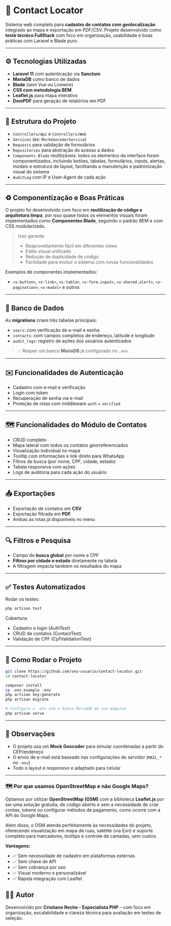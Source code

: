 # 📍 Contact Locator

Sistema web completo para **cadastro de contatos com geolocalização** integrado ao mapa e exportação em PDF/CSV. Projeto desenvolvido como **teste técnico FullStack** com foco em organização, usabilidade e boas práticas com Laravel e Blade puro.

---

## ⚙️ Tecnologias Utilizadas

- **Laravel 11** com autenticação via **Sanctum**
- **MariaDB** como banco de dados
- **Blade** (sem Vue ou Livewire)
- **CSS com metodologia BEM**
- **Leaflet.js** para mapa interativo
- **DomPDF** para geração de relatórios em PDF

---

## 🧱 Estrutura do Projeto

- `Controllers/Api` e `Controllers/Web`
- `Services` (ex: `MockGeocoderService`)
- `Requests` para validação de formulários
- `Repositories` para abstração do acesso a dados
- `Components Blade` reutilizáveis: todos os elementos da interface foram componentizados, incluindo botões, tabelas, formulários, inputs, alertas, modais e estrutura de layout, facilitando a manutenção e padronização visual do sistema
- `AuditLog` com IP e User-Agent de cada ação

---

## ♻️ Componentização e Boas Práticas

O projeto foi desenvolvido com foco em **reutilização de código e arquitetura limpa**, por isso quase todos os elementos visuais foram implementados como **Componentes Blade**, seguindo o padrão BEM e com CSS modularizado.

> Isso garante:
> - Reaproveitamento fácil em diferentes views
> - Estilo visual unificado
> - Redução de duplicidade de código
> - Facilidade para evoluir o sistema com novas funcionalidades

Exemplos de componentes implementados:
- `<x-button>`, `<x-link>`, `<x-table>`, `<x-form.input>`, `<x-shared.alert>`, `<x-pagination>`, `<x-modal>` e outros

---

## 🧩 Banco de Dados

As **migrations** criam três tabelas principais:

- `users`: com verificação de e-mail e senha
- `contacts`: com campos completos de endereço, latitude e longitude
- `audit_logs`: registro de ações dos usuários autenticados

> 💡 Requer um banco **MariaDB** já configurado no `.env`.

---

## ✉️ Funcionalidades de Autenticação

- Cadastro com e-mail e verificação
- Login com token
- Recuperação de senha via e-mail
- Proteção de rotas com middleware `auth` + `verified`

---

## 🗺️ Funcionalidades do Módulo de Contatos

- CRUD completo
- Mapa lateral com todos os contatos georreferenciados
- Visualização individual no mapa
- Tooltip com informações e link direto para WhatsApp
- Filtros de busca (por nome, CPF, cidade, estado)
- Tabela responsiva com ações
- Logs de auditoria para cada ação do usuário

---

## 📤 Exportações

- Exportação de contatos em **CSV**
- Exportação filtrada em **PDF**
- Ambas as rotas já disponíveis no menu

---

## 🔍 Filtros e Pesquisa

- Campo de **busca global** por nome e CPF
- **Filtros por cidade e estado** diretamente na tabela
- A filtragem impacta também os resultados do mapa

---

## ✅ Testes Automatizados

Rodar os testes:

```bash
php artisan test
```

Cobertura:

- Cadastro e login (AuthTest)
- CRUD de contatos (ContactTest)
- Validação de CPF (CpfValidationTest)

---

## 🚀 Como Rodar o Projeto

```bash
git clone https://github.com/seu-usuario/contact-locator.git
cd contact-locator

composer install
cp .env.example .env
php artisan key:generate
php artisan migrate

# Configure o .env com o banco MariaDB da sua máquina
php artisan serve
```

---

## 🧪 Observações

- O projeto usa um **Mock Geocoder** para simular coordenadas a partir do CEP/endereço
- O envio de e-mail está baseado nas configurações do servidor (`MAIL_*` no `.env`)
- Todo o layout é responsivo e adaptado para celular

---

### 🗺️ Por que usamos OpenStreetMap e não Google Maps?

Optamos por utilizar **OpenStreetMap (OSM)** com a biblioteca **Leaflet.js** por ser uma solução gratuita, de código aberto e sem a necessidade de criar contas, tokens ou configurar métodos de pagamento, como ocorre com a API do Google Maps.

Além disso, o OSM atende perfeitamente às necessidades do projeto, oferecendo visualização em mapa de ruas, satélite (via Esri) e suporte completo para marcadores, tooltips e controle de camadas, sem custos.

**Vantagens:**
- ✅ Sem necessidade de cadastro em plataformas externas
- ✅ Sem chave de API
- ✅ Sem cobrança por uso
- ✅ Visual moderno e personalizável
- ✅ Rápida integração com Leaflet


## 👨‍💻 Autor

Desenvolvido por **Cristiano Reche - Especialista PHP** – com foco em organização, escalabilidade e clareza técnica para avaliação em testes de seleção.
